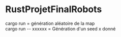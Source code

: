 # RustProjetFinalRobots

cargo run = génération aléatoire de la map
<br>
cargo run -- xxxxxx = Génération d'un seed x donné